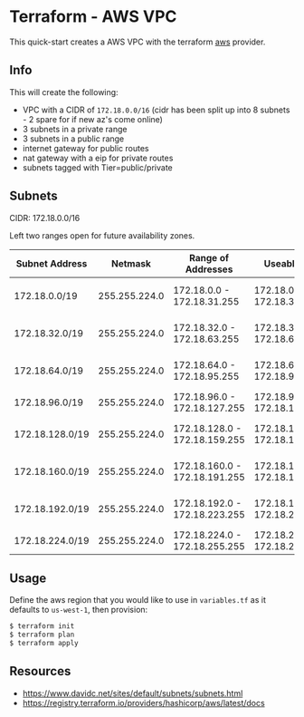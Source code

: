 # Terraform - AWS VPC

This quick-start creates a AWS VPC with the terraform [aws](https://registry.terraform.io/providers/hashicorp/aws/latest/docs) provider.

## Info

This will create the following:

- VPC with a CIDR of `172.18.0.0/16` (cidr has been split up into 8 subnets - 2 spare for if new az's come online)
- 3 subnets in a private range
- 3 subnets in a public range
- internet gateway for public routes
- nat gateway with a eip for private routes
- subnets tagged with Tier=public/private

## Subnets

CIDR: 172.18.0.0/16

Left two ranges open for future availability zones.

| Subnet Address  | Netmask       | Range of Addresses            | Useable IPs                   | Hosts | AWS AZ       | Tier    |
| --------------- | ------------- | ----------------------------- | ----------------------------- | ----- | ------------ | ------- |
| 172.18.0.0/19   | 255.255.224.0 | 172.18.0.0 - 172.18.31.255    | 172.18.0.1 - 172.18.31.254    | 8190  |  us-west-1a  | Private |
| 172.18.32.0/19  | 255.255.224.0 | 172.18.32.0 - 172.18.63.255   | 172.18.32.1 - 172.18.63.254   | 8190  |  us-west-1b  | Private |
| 172.18.64.0/19  | 255.255.224.0 | 172.18.64.0 - 172.18.95.255   | 172.18.64.1 - 172.18.95.254   | 8190  |  us-west-1c  | Private |
| 172.18.96.0/19  | 255.255.224.0 | 172.18.96.0 - 172.18.127.255  | 172.18.96.1 - 172.18.127.254  | 8190  |  n/a         | Private |
| 172.18.128.0/19 | 255.255.224.0 | 172.18.128.0 - 172.18.159.255 | 172.18.128.1 - 172.18.159.254 | 8190  |  us-west-1a  | Public  |
| 172.18.160.0/19 | 255.255.224.0 | 172.18.160.0 - 172.18.191.255 | 172.18.160.1 - 172.18.191.254 | 8190  |  us-west-1b  | Public  |
| 172.18.192.0/19 | 255.255.224.0 | 172.18.192.0 - 172.18.223.255 | 172.18.192.1 - 172.18.223.254 | 8190  |  us-west-1c  | Public  |
| 172.18.224.0/19 | 255.255.224.0 | 172.18.224.0 - 172.18.255.255 | 172.18.224.1 - 172.18.255.254 | 8190  |  n/a         | Public  |

## Usage

Define the aws region that you would like to use in `variables.tf` as it defaults to `us-west-1`, then provision:

```bash
$ terraform init
$ terraform plan
$ terraform apply
```

## Resources

- https://www.davidc.net/sites/default/subnets/subnets.html
- https://registry.terraform.io/providers/hashicorp/aws/latest/docs

